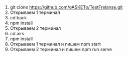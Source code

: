 1. git clone https://github.com/oASKETo/TestFrelanse.git
2. Открываем 1 терминал
2. cd back
3. npm install
4. Открываем 2 терминал
5. cd airs
6. npm install
7. Открываем 1 терминал и пишем npm start
8. Открываем 2 терминал и пишем npm run serve